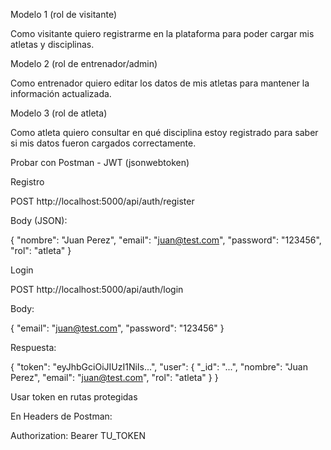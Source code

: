 Modelo 1 (rol de visitante)

Como visitante quiero registrarme en la plataforma para poder cargar mis atletas y disciplinas.

Modelo 2 (rol de entrenador/admin)

Como entrenador quiero editar los datos de mis atletas para mantener la información actualizada.

Modelo 3 (rol de atleta)

Como atleta quiero consultar en qué disciplina estoy registrado para saber si mis datos fueron cargados correctamente.


 Probar con Postman - JWT (jsonwebtoken)

Registro

POST http://localhost:5000/api/auth/register

Body (JSON):

{
  "nombre": "Juan Perez",
  "email": "juan@test.com",
  "password": "123456",
  "rol": "atleta"
}


Login

POST http://localhost:5000/api/auth/login

Body:

{
  "email": "juan@test.com",
  "password": "123456"
}


Respuesta:

{
  "token": "eyJhbGciOiJIUzI1NiIs...",
  "user": {
    "_id": "...",
    "nombre": "Juan Perez",
    "email": "juan@test.com",
    "rol": "atleta"
  }
}


Usar token en rutas protegidas

En Headers de Postman:

Authorization: Bearer TU_TOKEN

